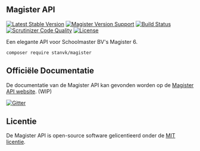 ## Magister API
[![Latest Stable Version](https://poser.pugx.org/stanvk/magister/v/stable.svg)](https://packagist.org/packages/stanvk/magister)
[![Magister Version Support](https://img.shields.io/badge/Magister-6.1.29-brightgreen.svg)](https://packagist.org/packages/stanvk/magister)
[![Build Status](https://scrutinizer-ci.com/g/Stanvk/Magister/badges/build.png?b=master)](https://scrutinizer-ci.com/g/Stanvk/Magister/build-status/master)
[![Scrutinizer Code Quality](https://scrutinizer-ci.com/g/Stanvk/Magister/badges/quality-score.png?b=master)](https://scrutinizer-ci.com/g/Stanvk/Magister/?branch=master)
[![License](https://poser.pugx.org/stanvk/magister/license.svg)](https://packagist.org/packages/stanvk/magister)

Een elegante API voor Schoolmaster BV's Magister 6.

```shell
composer require stanvk/magister
```

## Officiële Documentatie

De documentatie van de Magister API kan gevonden worden op de [Magister API website](http://magister-6-api.readthedocs.io). (WIP)

[![Gitter](https://badges.gitter.im/Join%20Chat.svg)](https://gitter.im/Stanvk/Magister?utm_source=badge&utm_medium=badge&utm_campaign=pr-badge)


## Licentie

De Magister API is open-source software gelicentieerd onder de [MIT licentie](http://opensource.org/licenses/MIT).
